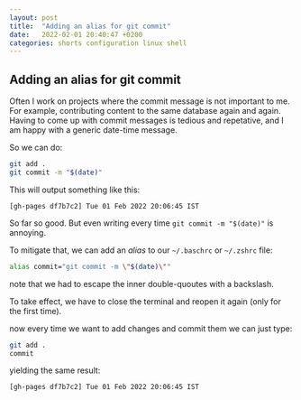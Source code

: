 ```yaml
---
layout: post
title:  "Adding an alias for git commit"
date:   2022-02-01 20:40:47 +0200
categories: shorts configuration linux shell
---
```



## Adding an alias for git commit


Often I work on projects where the commit message is not important to me. For example, contributing content to the same database again and again. Having to come up with commit messages is tedious and repetative, and I am happy with a generic date-time message.

So we can do:
```bash
git add .
git commit -m "$(date)"
```

This will output something like this:

```
[gh-pages df7b7c2] Tue 01 Feb 2022 20:06:45 IST
```

So far so good. But even writing every time `git commit -m "$(date)"` is annoying.

To mitigate that, we can add an *alias* to our `~/.baschrc` or `~/.zshrc` file:

```bash
alias commit="git commit -m \"$(date)\""
```

note that we had to escape the inner double-quoutes with a backslash.


To take effect, we have to close the terminal and reopen it again (only for the first time).

now every time we want to add changes and commit them we can just type:

```bash
git add .
commit
```  

yielding the same result: 

```
[gh-pages df7b7c2] Tue 01 Feb 2022 20:06:45 IST
```


